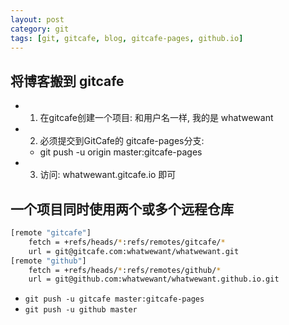 ```yaml
---
layout: post
category: git
tags: [git, gitcafe, blog, gitcafe-pages, github.io]
---
```


## 将博客搬到 gitcafe
* 1. 在gitcafe创建一个项目: 和用户名一样, 我的是 whatwewant
* 2. 必须提交到GitCafe的 gitcafe-pages分支:
    * git push -u origin master:gitcafe-pages
* 3. 访问: whatwewant.gitcafe.io 即可

## 一个项目同时使用两个或多个远程仓库

```bash
[remote "gitcafe"]
    fetch = +refs/heads/*:refs/remotes/gitcafe/*
    url = git@gitcafe.com:whatwewant/whatwewant.git
[remote "github"]
    fetch = +refs/heads/*:refs/remotes/github/*
    url = git@github.com:whatwewant/whatwewant.github.io.git
```

* `git push -u gitcafe master:gitcafe-pages`
* `git push -u github master`
